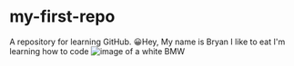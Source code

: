 # my-first-repo
A repository for learning GitHub.
😀Hey, My name is Bryan
I like to eat 
I'm learning how to code
![image of a white BMW](https://github.com/user-attachments/assets/42ced5d7-e56c-4837-b580-18847a5782ef)
